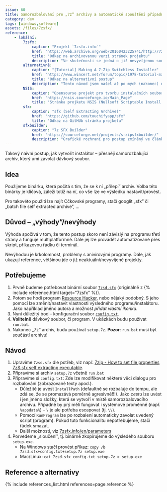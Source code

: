 ```yaml
---
issue: 60
title: Samorozbalování pro „7z” archivy a automatické spouštění případného scriptu (programu)
category: dev
tags: [windows,software]
assets: /files/7zsfx/
reference:
    - lokální:
        7zsfx:
            caption: "Projekt `7zsfx.info`"
            href: "https://web.archive.org/web/20160423225741/http://7zsfx.info/en/"
            title: "Odkaz na archivovanou verzi stránek projektu"
            description: "Ve skutečnosti se jedná o již nevyvíjenou součást balíčku *7-Zip Extra* (tedy projektu/programu [7-Zip](https://www.7-zip.org/)). Program lze stáhnou [z archivu](https://web.archive.org/web/20160311162325/http://7zsfx.info/files/7zsd_160_2712.7z)."
        alternativně:
            caption: "[Tutorial] Making A 7-Zip Switchless Installer"
            href: "https://www.wincert.net/forum/topic/1978-tutorial-making-a-7-zip-switchless-installer/"
            title: "Odkaz na alternativní postup"
            description: "Tento návod jsem našel až po mých (nakonec) úspěšných pokusech. Nezkoušel jsem."
        NSIS:
            caption: "Opensourse projekt pro tvorbu instalačních souborů"
            href: "https://nsis.sourceforge.io/Main_Page"
            title: "Stránka projketu NSIS (Nullsoft Scriptable Install System)"
        sfx:
            caption: "sfx (Self Extracting Archive)"
            href: "https://github.com/touchifyapp/sfx"
            title: "Odkaz na GitHUb stránku projketu"
        sfxbuilder:
            caption: "7z SFX Builder"
            href: "https://sourceforge.net/projects/s-zipsfxbuilder/"
            description: "Grafické rozhraní pro postup zmíněný ve článku"
---
```


Takový naivní postup, jak vytvořit instalátor – přesněji samorozbalující archiv, který umí zavolat dávkový soubor.

<!--more-->

## Idea
Použijeme binárku, která počítá s tím, že se k ní „přilepí” archiv. Volba této binárky je klíčová, záleží totiž na ní, co vše lze ve výsledku nastavit/provést.

Pro takovéto použití lze najít Cčkovské programy, stačí googlit „sfx” či „batch file self extracted archive”, …

## Důvod – „výhody”/nevýhody
Výhoda spočívá v tom, že tento postup skoro není závislý na programu třetí strany a funguje multiplatformně. Dále jej lze provádět automatizovaně přes skript, příkazovou řádku či terminál.

Nevýhodou je krkolomnost, problémy s anivirovými programy. Dále, jak ukazují reference, většinou jde o již neaktuální/nevyvíjené projekty.

## Potřebujeme
1. Prvně budeme potřebovat binární soubor [`7zsd.sfx`]({{page.assets}}7zsd.sfx) (originálně z {% include reference.html target="7zsfx" %}).
1. Potom se hodí program [Resource Hacker](http://www.angusj.com/resourcehacker/), nebo nějaký podobný. S jeho pomocí lze změnit/nastavit vlastnosti výsledného programu/instalátoru. Jako například jméno autora a možnost *přidat vlastní ikonku*.
1. Nyní důležitý bod – konfigurační soubor [`config.txt`]({{page.assets}}config.txt).
1. **Volitelně** dávkový soubor, či program. V ukázkách budu používat `run.bat`.
1. Nakonec „7z” archiv, budu používat `setup.7z`. **Pozor**: `run.bat` musí být součástí archivu!

## Návod
1. Upravíme `7zsd.sfx` dle potřeb, viz např. [7zip - How to set file properties 7zS.sfx self extracting executable](https://stackoverflow.com/a/34474777 "Odkaz na odpověď na Stack Overflow").
1. Připravíme si archiv `setup.7z` včetně `run.bat`
1. Připravíme si `config.txt`: Zde lze modifikovat některé věci dialogu pro rozbalování (zobrazované texty apod.).
    - Důležité je uvést `InstallPath` (defaultně se rozbaluje do tempu, ale zdá se, že se promazává poměrně agresivně!!!). Jako *cestu* lze uvést i jen jméno složky, která se vytvoří v místě samorozbalovacího archivu. Případně by prý měli fungovat i systémové proměnné (např. `%appdata%`) – `\` je ale potřeba escapovat (tj. `\\`).
    - Pomocí `RunProgram` lze po rozbalení automaticky zavolat uvedený script (program). Pokud tuto funkcionalitu nepotřebujeme, stačí řádek smazat.
    - Další možnosti, viz [7zsfx.info/en/parameters](https://web.archive.org/web/20160321013621/http://www.7zsfx.info/en/parameters.html "Archivovaná stránka s přehledem parametrů v angličtině")
1. Porvedeme „sloučení”, tj. binárně zkopírujeme do výsledého souboru `setup.exe`.
    - Na Windows stačí provést příkaz: `copy /b 7zsd.sfx+config.txt+setup.7z setup.exe`
    - Mac/Linux: `cat 7zsd.sfx config.txt setup.7z > setup.exe`

## Reference a alternativy
{% include references_list.html references=page.reference %}